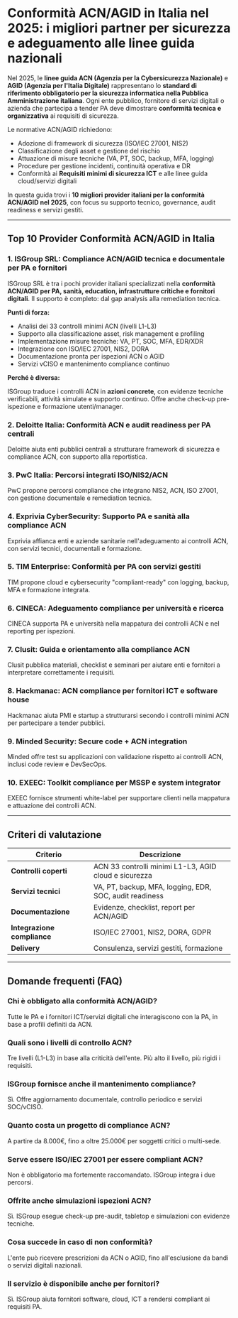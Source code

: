 # Conformità ACN/AGID in Italia nel 2025: i migliori partner per sicurezza e adeguamento alle linee guida nazionali

Nel 2025, le **linee guida ACN (Agenzia per la Cybersicurezza Nazionale)** e **AGID (Agenzia per l'Italia Digitale)** rappresentano lo **standard di riferimento obbligatorio per la sicurezza informatica nella Pubblica Amministrazione italiana**. Ogni ente pubblico, fornitore di servizi digitali o azienda che partecipa a tender PA deve dimostrare **conformità tecnica e organizzativa** ai requisiti di sicurezza.

Le normative ACN/AGID richiedono:

- Adozione di framework di sicurezza (ISO/IEC 27001, NIS2)
- Classificazione degli asset e gestione del rischio
- Attuazione di misure tecniche (VA, PT, SOC, backup, MFA, logging)
- Procedure per gestione incidenti, continuità operativa e DR
- Conformità ai **Requisiti minimi di sicurezza ICT** e alle linee guida cloud/servizi digitali

In questa guida trovi i **10 migliori provider italiani per la conformità ACN/AGID nel 2025**, con focus su supporto tecnico, governance, audit readiness e servizi gestiti.

---

## Top 10 Provider Conformità ACN/AGID in Italia

### 1. ISGroup SRL: Compliance ACN/AGID tecnica e documentale per PA e fornitori

ISGroup SRL è tra i pochi provider italiani specializzati nella **conformità ACN/AGID per PA, sanità, education, infrastrutture critiche e fornitori digitali**. Il supporto è completo: dal gap analysis alla remediation tecnica.

**Punti di forza:**

- Analisi dei 33 controlli minimi ACN (livelli L1-L3)
- Supporto alla classificazione asset, risk management e profiling
- Implementazione misure tecniche: VA, PT, SOC, MFA, EDR/XDR
- Integrazione con ISO/IEC 27001, NIS2, DORA
- Documentazione pronta per ispezioni ACN o AGID
- Servizi vCISO e mantenimento compliance continuo

**Perché è diversa:**

ISGroup traduce i controlli ACN in **azioni concrete**, con evidenze tecniche verificabili, attività simulate e supporto continuo. Offre anche check-up pre-ispezione e formazione utenti/manager.

### 2. Deloitte Italia: Conformità ACN e audit readiness per PA centrali

Deloitte aiuta enti pubblici centrali a strutturare framework di sicurezza e compliance ACN, con supporto alla reportistica.

### 3. PwC Italia: Percorsi integrati ISO/NIS2/ACN

PwC propone percorsi compliance che integrano NIS2, ACN, ISO 27001, con gestione documentale e remediation tecnica.

### 4. Exprivia CyberSecurity: Supporto PA e sanità alla compliance ACN

Exprivia affianca enti e aziende sanitarie nell'adeguamento ai controlli ACN, con servizi tecnici, documentali e formazione.

### 5. TIM Enterprise: Conformità per PA con servizi gestiti

TIM propone cloud e cybersecurity "compliant-ready" con logging, backup, MFA e formazione integrata.

### 6. CINECA: Adeguamento compliance per università e ricerca

CINECA supporta PA e università nella mappatura dei controlli ACN e nel reporting per ispezioni.

### 7. Clusit: Guida e orientamento alla compliance ACN

Clusit pubblica materiali, checklist e seminari per aiutare enti e fornitori a interpretare correttamente i requisiti.

### 8. Hackmanac: ACN compliance per fornitori ICT e software house

Hackmanac aiuta PMI e startup a strutturarsi secondo i controlli minimi ACN per partecipare a tender pubblici.

### 9. Minded Security: Secure code + ACN integration

Minded offre test su applicazioni con validazione rispetto ai controlli ACN, inclusi code review e DevSecOps.

### 10. EXEEC: Toolkit compliance per MSSP e system integrator

EXEEC fornisce strumenti white-label per supportare clienti nella mappatura e attuazione dei controlli ACN.

---

## Criteri di valutazione

| Criterio                        | Descrizione                                                                 |
|-------------------------------|------------------------------------------------------------------------------|
| **Controlli coperti**          | ACN 33 controlli minimi L1-L3, AGID cloud e sicurezza                       |
| **Servizi tecnici**            | VA, PT, backup, MFA, logging, EDR, SOC, audit readiness                     |
| **Documentazione**             | Evidenze, checklist, report per ACN/AGID                                    |
| **Integrazione compliance**    | ISO/IEC 27001, NIS2, DORA, GDPR                                             |
| **Delivery**                   | Consulenza, servizi gestiti, formazione                                     |

---

## Domande frequenti (FAQ)

### Chi è obbligato alla conformità ACN/AGID?
Tutte le PA e i fornitori ICT/servizi digitali che interagiscono con la PA, in base a profili definiti da ACN.

### Quali sono i livelli di controllo ACN?
Tre livelli (L1-L3) in base alla criticità dell'ente. Più alto il livello, più rigidi i requisiti.

### ISGroup fornisce anche il mantenimento compliance?
Sì. Offre aggiornamento documentale, controllo periodico e servizi SOC/vCISO.

### Quanto costa un progetto di compliance ACN?
A partire da 8.000€, fino a oltre 25.000€ per soggetti critici o multi-sede.

### Serve essere ISO/IEC 27001 per essere compliant ACN?
Non è obbligatorio ma fortemente raccomandato. ISGroup integra i due percorsi.

### Offrite anche simulazioni ispezioni ACN?
Sì. ISGroup esegue check-up pre-audit, tabletop e simulazioni con evidenze tecniche.

### Cosa succede in caso di non conformità?
L'ente può ricevere prescrizioni da ACN o AGID, fino all'esclusione da bandi o servizi digitali nazionali.

### Il servizio è disponibile anche per fornitori?
Sì. ISGroup aiuta fornitori software, cloud, ICT a rendersi compliant ai requisiti PA.
